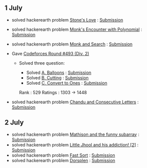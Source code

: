 
## 1 July

* solved hackerearth problem [Stone's Love](https://www.hackerearth.com/practice/algorithms/searching/binary-search/practice-problems/algorithm/stones-love/) : [Submission](https://www.hackerearth.com/practice/algorithms/searching/binary-search/practice-problems/algorithm/stones-love/)
* solved hackerearth problem [Monk's Encounter with Polynomial](https://www.hackerearth.com/practice/algorithms/searching/binary-search/practice-problems/algorithm/monks-encounter-with-polynomial/) : [Submission](https://www.hackerearth.com/submission/17936437/)
* solved hackerearth problem [Monk and Search](https://www.hackerearth.com/practice/algorithms/searching/binary-search/practice-problems/algorithm/monk-and-search-2/) : [Submission](https://www.hackerearth.com/submission/17938036/)

* Gave [Codeforces Round #493 (Div. 2)](http://codeforces.com/contest/998)
  * Solved three question:
    * Solved [A. Balloons](http://codeforces.com/contest/998/problem/A) : [Submission](dikshu11.github.io/codeforces/998A.cpp)
    * Solved [B. Cutting](http://codeforces.com/contest/998/problem/B) : [Submission](dikshu11.github.io/codeforces/998B.cpp)
    * Solved [C. Convert to Ones](http://codeforces.com/contest/998/problem/C) : [Submission](dikshu11.github.io/codeforces/998C.cpp)
    
    Rank : 529 Ratings : 1303 → 1448
    
* solved hackerearth problem [Chandu and Consecutive Letters](https://www.hackerearth.com/practice/algorithms/greedy/basics-of-greedy-algorithms/practice-problems/algorithm/chandu-and-consecutive-letters/) : [Submission](https://www.hackerearth.com/submission/17952806/)

## 2 July

* solved hackerearth problem [Mathison and the funny subarray](https://www.hackerearth.com/practice/algorithms/greedy/basics-of-greedy-algorithms/practice-problems/algorithm/mathison-and-the-funny-substring-b3f58587/) : [Submission](https://www.hackerearth.com/submission/17963617/)
* solved hackerearth problem [Little Jhool and his addiction! [2]](https://www.hackerearth.com/practice/algorithms/greedy/basics-of-greedy-algorithms/practice-problems/algorithm/little-jhool-and-his-addiction-2-4/) : [Submission](https://www.hackerearth.com/submission/17964135/)
* solved hackerearth problem [Fast Sort](https://www.hackerearth.com/practice/algorithms/greedy/basics-of-greedy-algorithms/practice-problems/algorithm/fast-sort-1/) : [Submission](https://www.hackerearth.com/submission/17970109/)
* solved hackerearth problem [Dorsplen](https://www.hackerearth.com/practice/algorithms/greedy/basics-of-greedy-algorithms/practice-problems/algorithm/dorsplen/)  : [Submission](https://www.hackerearth.com/submission/17970276/)
